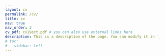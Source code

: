 ```yaml
---
layout: cv
permalink: /cv/
title: cv
nav: true
nav_order: 3
cv_pdf: cv19oct.pdf # you can also use external links here
description: This is a description of the page. You can modify it in '_pages/cv.md'. You can also change or remove the top pdf download button.
# toc:
#   sidebar: left
---
```

